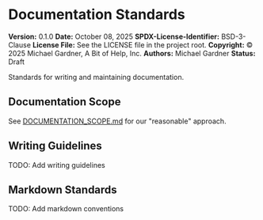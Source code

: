 # Documentation Standards

**Version:** 0.1.0
**Date:** October 08, 2025
**SPDX-License-Identifier:** BSD-3-Clause
**License File:** See the LICENSE file in the project root.
**Copyright:** © 2025 Michael Gardner, A Bit of Help, Inc.
**Authors:** Michael Gardner
**Status:** Draft

Standards for writing and maintaining documentation.

## Documentation Scope

See [DOCUMENTATION_SCOPE.md](../../DOCUMENTATION_SCOPE.md) for our "reasonable" approach.

## Writing Guidelines

TODO: Add writing guidelines

## Markdown Standards

TODO: Add markdown conventions
